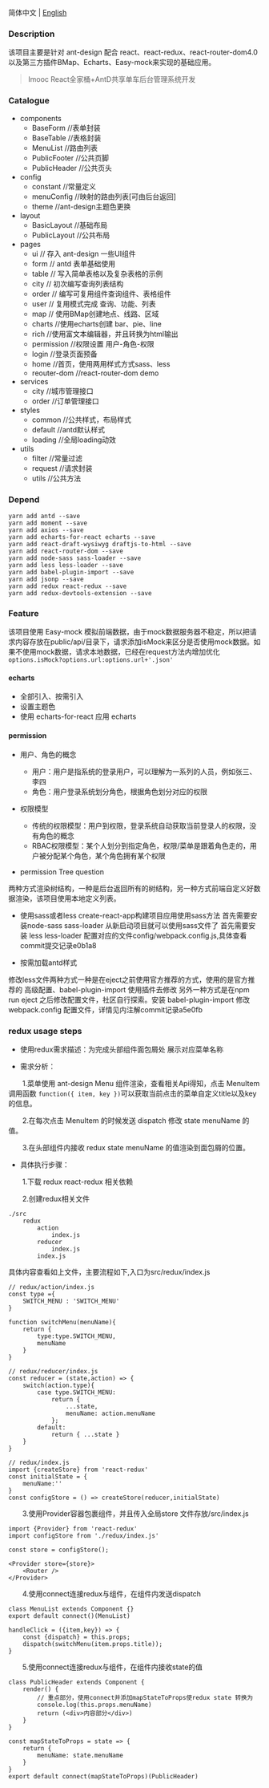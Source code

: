 简体中文 | [English](./README.md) 

### Description

该项目主要是针对 ant-design 配合 react、react-redux、react-router-dom4.0 以及第三方插件BMap、Echarts、Easy-mock来实现的基础应用。

> Imooc React全家桶+AntD共享单车后台管理系统开发

### Catalogue

- components
    - BaseForm //表单封装
    - BaseTable //表格封装
    - MenuList //路由列表
    - PublicFooter //公共页脚
    - PublicHeader //公共页头
- config
    - constant //常量定义
    - menuConfig //映射的路由列表[可由后台返回]
    - theme //ant-design主题色更换
- layout
    - BasicLayout //基础布局
    - PublicLayout //公共布局
- pages
    - ui // 存入 ant-design 一些UI组件
    - form // antd 表单基础使用
    - table // 写入简单表格以及复杂表格的示例
    - city // 初次编写查询列表结构
    - order // 编写可复用组件查询组件、表格组件   
    - user // 复用模式完成 查询、功能、列表
    - map // 使用BMap创建地点、线路、区域
    - charts //使用echarts创建 bar、pie、line
    - rich //使用富文本编辑器，并且转换为html输出
    - permission //权限设置 用户-角色-权限
    - login //登录页面预备
    - home //首页，使用两用样式方式sass、less
    - reouter-dom //react-router-dom demo
- services
    - city //城市管理接口
    - order //订单管理接口
- styles
    - common //公共样式，布局样式
    - default //antd默认样式
    - loading //全局loading动效
- utils
    - filter //常量过滤
    - request //请求封装
    - utils //公共方法
 

### Depend

```
yarn add antd --save
yarn add moment --save
yarn add axios --save
yarn add echarts-for-react echarts --save
yarn add react-draft-wysiwyg draftjs-to-html --save
yarn add react-router-dom --save
yarn add node-sass sass-loader --save
yarn add less less-loader --save
yarn add babel-plugin-import --save
yarn add jsonp --save
yarn add redux react-redux --save
yarn add redux-devtools-extension --save
```

### Feature

该项目使用 Easy-mock 模拟前端数据，由于mock数据服务器不稳定，所以把请求内容存放在public/api/目录下，请求添加isMock来区分是否使用mock数据。如果不使用mock数据，请求本地数据，已经在request方法内增加优化 `options.isMock?options.url:options.url+'.json'`

#### echarts
- 全部引入、按需引入
- 设置主题色
- 使用 echarts-for-react 应用 echarts

#### permission

- 用户、角色的概念
    - 用户：用户是指系统的登录用户，可以理解为一系列的人员，例如张三、李四
    - 角色：用户登录系统划分角色，根据角色划分对应的权限
    
- 权限模型
    - 传统的权限模型：用户到权限，登录系统自动获取当前登录人的权限，没有角色的概念
    - RBAC权限模型：某个人划分到指定角色，权限/菜单是跟着角色走的，用户被分配某个角色，某个角色拥有某个权限
    
- permission Tree question

两种方式渲染树结构，一种是后台返回所有的树结构，另一种方式前端自定义好数据渲染，该项目使用本地定义列表。

- 使用sass或者less 
create-react-app构建项目应用使用sass方法
首先需要安装node-sass sass-loader 从新启动项目就可以使用sass文件了
首先需要安装 less less-loader 配置对应的文件config/webpack.config.js,具体查看commit提交记录e0b1a8

- 按需加载antd样式

修改less文件两种方式一种是在eject之前使用官方推荐的方式，使用的是官方推荐的 高级配置、babel-plugin-import 使用插件去修改
另外一种方式是在npm run eject 之后修改配置文件，社区自行探索。安装 babel-plugin-import 修改 webpack.config 配置文件，详情见内注解commit记录a5e0fb

### redux usage steps

- 使用redux需求描述：为完成头部组件面包屑处 展示对应菜单名称

- 需求分析：

&emsp;&emsp;1.菜单使用 ant-design Menu 组件渲染，查看相关Api得知，点击 MenuItem 调用函数 `function({ item, key })`可以获取当前点击的菜单自定义title以及key的信息。

&emsp;&emsp;2.在每次点击 MenuItem 的时候发送 dispatch 修改 state menuName 的值。

&emsp;&emsp;3.在头部组件内接收 redux state menuName 的值渲染到面包屑的位置。

- 具体执行步骤：

&emsp;&emsp;1.下载 redux react-redux 相关依赖

&emsp;&emsp;2.创建redux相关文件
```
./src
    redux
        action
            index.js
        reducer
            index.js
        index.js
```
具体内容查看如上文件，主要流程如下,入口为src/redux/index.js
```
// redux/action/index.js
const type ={
    SWITCH_MENU : 'SWITCH_MENU'
}

function switchMenu(menuName){
    return {
        type:type.SWITCH_MENU,
        menuName
    }
}

// redux/reducer/index.js
const reducer = (state,action) => {
    switch(action.type){
        case type.SWITCH_MENU:
            return {
                ...state,
                menuName: action.menuName
            };
        default:
            return { ...state }
    }
}

// redux/index.js
import {createStore} from 'react-redux'
const initialState = {
    menuName:''
}
const configStore = () => createStore(reducer,initialState)
```

&emsp;&emsp;3.使用Provider容器包裹组件，并且传入全局store 文件存放/src/index.js
```
import {Provider} from 'react-redux'
import configStore from './redux/index.js'

const store = configStore();

<Provider store={store}>
    <Router />
</Provider>
```

&emsp;&emsp;4.使用connect连接redux与组件，在组件内发送dispatch
```
class MenuList extends Component {}
export default connect()(MenuList)

handleClick = ({item,key}) => {
    const {dispatch} = this.props;
    dispatch(switchMenu(item.props.title));
}
```

&emsp;&emsp;5.使用connect连接redux与组件，在组件内接收state的值
```
class PublicHeader extends Component {
    render() {
        // 重点部分，使用connect并添加mapStateToProps使redux state 转换为
        console.log(this.props.menuName)
        return (<div>内容部分</div>)
    }
}

const mapStateToProps = state => {
    return {
        menuName: state.menuName
    }
}
export default connect(mapStateToProps)(PublicHeader)
```
